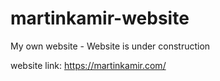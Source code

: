 # martinkamir-website
My own website - Website is under construction

website link: https://martinkamir.com/
